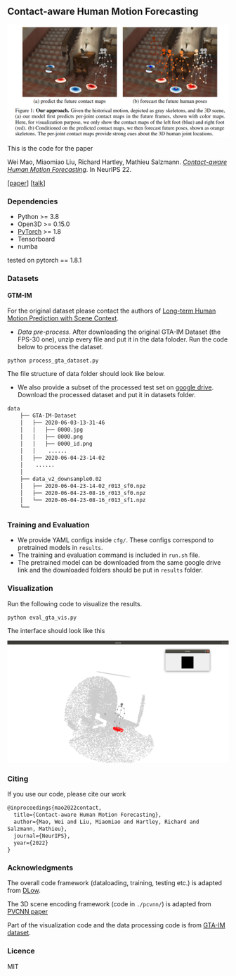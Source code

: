 ## Contact-aware Human Motion Forecasting
![Loading Overview](data/overview.png "overview")

This is the code for the paper

Wei Mao, Miaomiao Liu, Richard Hartley, Mathieu Salzmann. 
[_Contact-aware Human Motion Forecasting_](https://github.com/wei-mao-2019/ContAwareMotionPred). In NeurIPS 22.

[[paper](https://arxiv.org/abs/2210.03954)] [[talk](https://neurips.cc/virtual/2022/poster/54945)]

### Dependencies
* Python >= 3.8
* Open3D >= 0.15.0
* [PyTorch](https://pytorch.org) >= 1.8
* Tensorboard
* numba

tested on pytorch == 1.8.1

### Datasets
#### GTM-IM
For the original dataset please contact the authors of [Long-term Human Motion Prediction with Scene Context](https://zhec.github.io/hmp/).

* *Data pre-process*. After downloading the original GTA-IM Dataset (the FPS-30 one), unzip every file and put it in the data foloder. Run the code below to process the dataset. 

```
python process_gta_dataset.py
```

The file structure of data folder should look like below. 

* We also provide a subset of the processed test set on [google drive](https://drive.google.com/drive/folders/1W6Qu3PhS0g79_Bb12jjsPZ_Ibc80lzXI?usp=sharing). Download the processed dataset and put it in datasets folder.

```
data
    ├── GTA-IM-Dataset
    │   ├── 2020-06-03-13-31-46
    │   │   ├── 0000.jpg
    │   │   ├── 0000.png
    │   │   ├── 0000_id.png
    │   │    ......          
    │   ├── 2020-06-04-23-14-02
    │    ......
    │   
    ├── data_v2_downsample0.02
    │   ├── 2020-06-04-23-14-02_r013_sf0.npz
    │   ├── 2020-06-04-23-08-16_r013_sf0.npz
    │   └── 2020-06-04-23-08-16_r013_sf1.npz
    └── 
```

### Training and Evaluation
* We provide YAML configs inside ``cfg/``. These configs correspond to pretrained models in ``results``.
* The training and evaluation command is included in ``run.sh`` file.
* The pretrained model can be downloaded from the same google drive link and the downloaded folders should be put in ``results`` folder.

### Visualization
Run the following code to visualize the results.

```
python eval_gta_vis.py
```

The interface should look like this

![Loading visualization interface](data/visualization_interface.png "visualization interface")



### Citing

If you use our code, please cite our work

```
@inproceedings{mao2022contact,
  title={Contact-aware Human Motion Forecasting},
  author={Mao, Wei and Liu, Miaomiao and Hartley, Richard and Salzmann, Mathieu},
  journal={NeurIPS},
  year={2022}
}

```

### Acknowledgments

The overall code framework (dataloading, training, testing etc.) is adapted from [DLow](https://github.com/Khrylx/DLow). 

The 3D scene encoding framework (code in ``./pcvnn/``) is adapted from [PVCNN paper](https://github.com/mit-han-lab/pvcnn)

Part of the visualization code and the data processing code is from [GTA-IM dataset](https://github.com/ZheC/GTA-IM-Dataset). 

### Licence
MIT
